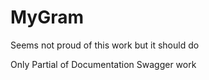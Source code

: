 # MyGram

Seems not proud of this work but it should do

Only Partial of Documentation Swagger work
